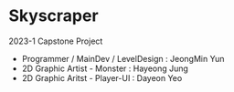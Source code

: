 # Skyscraper
2023-1 Capstone Project

* Programmer / MainDev / LevelDesign  : JeongMin Yun 
* 2D Graphic Artist - Monster         : Hayeong Jung 
* 2D Graphic Aritst - Player-UI       : Dayeon Yeo
